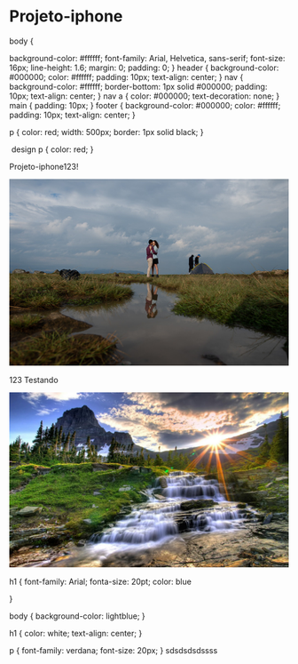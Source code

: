 # Projeto-iphone

<!DOCTYPE html>
<html lang="pt-br">
<style>


  </head>
  <body>
  </body>
  </html> 
  </html>
 red;
}
</style>
body {
  
  background-color: #ffffff;
  font-family: Arial, Helvetica, sans-serif;
  font-size: 16px;
  line-height: 1.6;
  margin: 0;
  padding: 0;
}
header {
  background-color: #000000;
  color: #ffffff;
  padding: 10px;
  text-align: center;
}
nav {
  background-color: #ffffff;
  border-bottom: 1px solid #000000;
  padding: 10px;
  text-align: center;
}
nav a {
  color: #000000;
  text-decoration: none;
}
main {
  padding: 10px;
}
footer {
  background-color: #000000;
  color: #ffffff;
  padding: 10px;
  text-align: center;
}


p {
  color: red;
  width: 500px;
  border: 1px solid black;
}
<link href="estilos/estilo.css" rel="stylesheet" />
<img/> design
p {
  color: red;
}
 
 Projeto-iphone123! 

  
  ![Alt text](editar-2-1.jpg)        

 123 Testando
 
 ![Alt text](seila123-1-1.jpg)        
  
h1 {
 font-family: Arial;
 fonta-size: 20pt;
 color: blue

}


body {
  background-color: lightblue;
}

h1 {
  color: white;
  text-align: center;
}

p {
  font-family: verdana;
  font-size: 20px;
}
sdsdsdsdssss